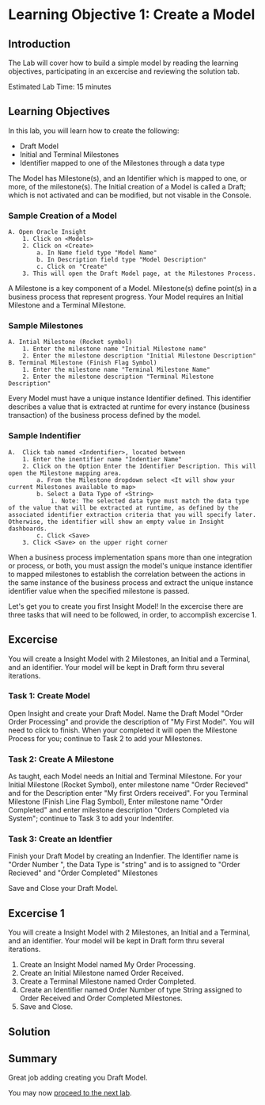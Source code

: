 # Learning Objective 1: Create a Model

## Introduction
The Lab will cover how to build a simple model by reading the learning objectives, participating in an excercise and reviewing the solution tab.

Estimated Lab Time: 15 minutes


## Learning Objectives
In this lab, you will learn how to create the following:
- Draft Model
- Initial and Terminal Milestones
- Identifier mapped to one of the Milestones through a data type

The Model has Milestone(s), and an Identifier which is mapped to one, or more, of the milestone(s). The Initial creation of a Model is called a Draft; which is not activated and can be modified, but not visable in the Console.
### Sample Creation of a Model

    A. Open Oracle Insight
        1. Click on <Models>
        2. Click on <Create>
            a. In Name field type "Model Name"
            b. In Description field type "Model Description" 
            c. Click on "Create"
        3. This will open the Draft Model page, at the Milestones Process.

A Milestone is a key component of a Model. Milestone(s) define point(s) in a business process that represent progress. Your Model requires an Initial Milestone and a Terminal Milestone. <br />
### Sample Milestones

    A. Intial Milestone (Rocket symbol) 
        1. Enter the milestone name "Initial Milestone name"
        2. Enter the milestone description "Initial Milestone Description"
    B. Terminal Milestone (Finish Flag Symbol)
        1. Enter the milestone name "Terminal Milestone Name"
        2. Enter the milestone description "Terminal Milestone Description"

Every Model must have a unique instance Identifier defined. This identifier describes a value that is extracted at runtime for every instance (business transaction) of the business process defined by the model. <br />
### Sample Indentifier

    A.  Click tab named <Indentifier>, located between 
        1. Enter the inentifier name "Indentier Name"
        2. Click on the Option Enter the Identifier Description. This will open the Milestone mapping area.
            a. From the Milestone dropdown select <It will show your current Milestones available to map>
            b. Select a Data Type of <String>
                i. Note: The selected data type must match the data type of the value that will be extracted at runtime, as defined by the associated identifier extraction criteria that you will specify later. Otherwise, the identifier will show an empty value in Insight dashboards.
            c. Click <Save>
        3. Click <Save> on the upper right corner

When a business process implementation spans more than one integration or process, or both, you must assign the model's unique instance identifier to mapped milestones to establish the correlation between the actions in the same instance of the business process and extract the unique instance identifier value when the specified milestone is passed. <br />

Let's get you to create you first Insight Model! In the excercise there are three tasks that will need to be followed, in order, to accomplish excercise 1. 

## Excercise
 You will create a Insight Model with 2 Milestones, an Initial and a Terminal, and an identifier. Your model will be kept in Draft form thru several iterations. 

### Task 1: Create Model
Open Insight and create your Draft Model. Name the Draft Model "Order Order Processing" and provide the description of "My First Model". You will need to click <Create> to finish. When your completed it will open the Milestone Process for you; continue to Task 2 to add your Milestones.
     
### Task 2: Create A Milestone
As taught, each Model needs an Initial and Terminal Milestone. For your Initial Milestone (Rocket Symbol), enter milestone name "Order Recieved" and for the Description enter "My first Orders received". For you Terminal Milestone (Finish Line Flag Symbol), Enter milestone name "Order Completed" and enter milestone description "Orders Completed via System"; continue to Task 3 to add your Indentifer.
    
### Task 3: Create an Identfier
Finish your Draft Model by creating an Indenfier. The Identifier name is "Order Number ", the Data Type is "string" and is to assigned to "Order Recieved" and "Order Completed" Milestones

Save and Close your Draft Model.



## Excercise 1
You will create a Insight Model with 2 Milestones, an Initial and a Terminal, and an identifier. Your model will be kept in Draft form thru several iterations. 

1. Create an Insight Model named My Order Processing.
2. Create an Initial Milestone named Order Received.
3. Create a Terminal Milestone named Order Completed.
4. Create an Identifier named Order Number of type String assigned to Order Received and Order Completed Milestones.
5. Save and Close.

## Solution



## Summary
Great job adding creating you Draft Model.<br />

You may now [proceed to the next lab](#next).
